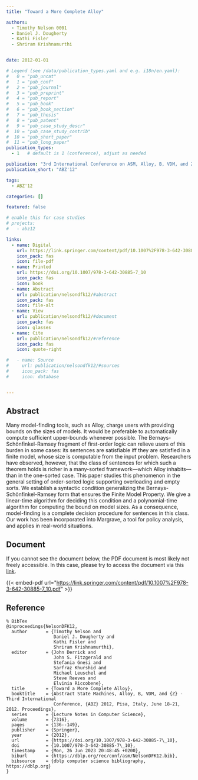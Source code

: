 ```yaml
---
title: "Toward a More Complete Alloy"

authors:
  - Timothy Nelson 0001
  - Daniel J. Dougherty
  - Kathi Fisler
  - Shriram Krishnamurthi


date: 2012-01-01

# Legend (see /data/publication_types.yaml and e.g. i18n/en.yaml): 
#   0 = "pub_uncat"
#   1 = "pub_conf"
#   2 = "pub_journal"
#   3 = "pub_preprint"
#   4 = "pub_report"
#   5 = "pub_book"
#   6 = "pub_book_section"
#   7 = "pub_thesis"
#   8 = "pub_patent"
#   9 = "pub_case_study_descr"
#  10 = "pub_case_study_contrib"
#  10 = "pub_short_paper"
#  11 = "pub_long_paper"
publication_types:
  - 1   # default is 1 (conference), adjust as needed

publication: "3rd International Conference on ASM, Alloy, B, VDM, and Z (ABZ'12)"
publication_short: "ABZ'12"

tags:
  - ABZ'12

categories: []

featured: false

# enable this for case studies
# projects:
#   - abz12

links:
  - name: Digital
    url: https://link.springer.com/content/pdf/10.1007%2F978-3-642-30885-7_10.pdf
    icon_pack: fas
    icon: file-pdf
  - name: Printed
    url: https://doi.org/10.1007/978-3-642-30885-7_10
    icon_pack: fas
    icon: book
  - name: Abstract
    url: publication/nelsondfk12/#abstract
    icon_pack: fas
    icon: file-alt
  - name: View
    url: publication/nelsondfk12/#document
    icon_pack: fas
    icon: glasses
  - name: Cite
    url: publication/nelsondfk12/#reference
    icon_pack: fas
    icon: quote-right

#   - name: Source
#     url: publication/nelsondfk12/#sources
#     icon_pack: fas
#     icon: database


---
```


## Abstract

Many model-finding tools, such as Alloy, charge users with providing bounds on the sizes of models. It would be preferable to automatically compute sufficient upper-bounds whenever possible. The Bernays-Schönfinkel-Ramsey fragment of first-order logic can relieve users of this burden in some cases: its sentences are satisfiable iff they are satisfied in a finite model, whose size is computable from the input problem. Researchers have observed, however, that the class of sentences for which such a theorem holds is richer in a many-sorted framework—which Alloy inhabits—than in the one-sorted case. This paper studies this phenomenon in the general setting of order-sorted logic supporting overloading and empty sorts. We establish a syntactic condition generalizing the Bernays-Schönfinkel-Ramsey form that ensures the Finite Model Property. We give a linear-time algorithm for deciding this condition and a polynomial-time algorithm for computing the bound on model sizes. As a consequence, model-finding is a complete decision procedure for sentences in this class. Our work has been incorporated into Margrave, a tool for policy analysis, and applies in real-world situations.

## Document

If you cannot see the document below, the PDF document is most likely not freely accessible. In this case, please try to access the document via this <a href="https://link.springer.com/content/pdf/10.1007%2F978-3-642-30885-7_10.pdf">link</a>.

{{< embed-pdf url="https://link.springer.com/content/pdf/10.1007%2F978-3-642-30885-7_10.pdf" >}}

## Reference

```
% BibTex
@inproceedings{NelsonDFK12,
  author       = {Timothy Nelson and
                  Daniel J. Dougherty and
                  Kathi Fisler and
                  Shriram Krishnamurthi},
  editor       = {John Derrick and
                  John S. Fitzgerald and
                  Stefania Gnesi and
                  Sarfraz Khurshid and
                  Michael Leuschel and
                  Steve Reeves and
                  Elvinia Riccobene},
  title        = {Toward a More Complete Alloy},
  booktitle    = {Abstract State Machines, Alloy, B, VDM, and {Z} - Third International
                  Conference, {ABZ} 2012, Pisa, Italy, June 18-21, 2012. Proceedings},
  series       = {Lecture Notes in Computer Science},
  volume       = {7316},
  pages        = {136--149},
  publisher    = {Springer},
  year         = {2012},
  url          = {https://doi.org/10.1007/978-3-642-30885-7\_10},
  doi          = {10.1007/978-3-642-30885-7\_10},
  timestamp    = {Mon, 26 Jun 2023 20:48:45 +0200},
  biburl       = {https://dblp.org/rec/conf/asm/NelsonDFK12.bib},
  bibsource    = {dblp computer science bibliography, https://dblp.org}
}


```

<!-- # add information for case study papers (if available)
## Sources

- **Used formal method:**
  [ASM](/method/asm)
- **Resources and tools:**
  Asmeta

For more information, please contact the <a href ="mailto:silvia.bonfanti@unibg.it;arcaini@nii.ac.jp;angelo.gargantini@unibg.it;scandurra@unibg.it;elvinia.riccobene@unimi.it">authors</a>-->

